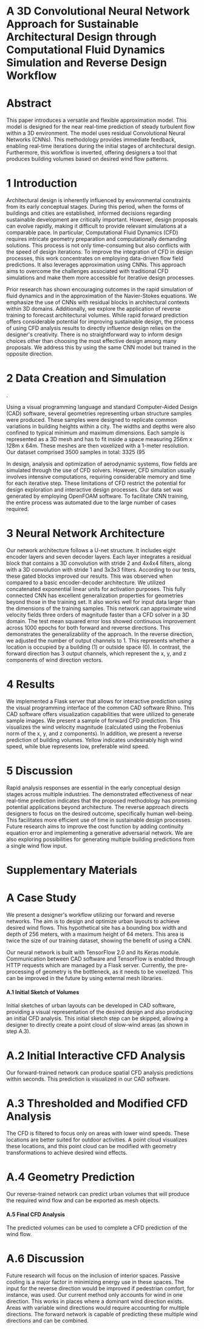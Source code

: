 # A 3D Convolutional Neural Network Approach for Sustainable Architectural Design through Computational Fluid Dynamics Simulation and Reverse Design Workflow

# Abstract

This paper introduces a versatile and flexible approximation model. This model is designed for the near real-time prediction of steady turbulent flow within a 3D environment. The model uses residual Convolutional Neural Networks (CNNs). This methodology provides immediate feedback, enabling real-time iterations during the initial stages of architectural design. Furthermore, this workflow is inverted, offering designers a tool that produces building volumes based on desired wind flow patterns.

# 1 Introduction

Architectural design is inherently influenced by environmental constraints from its early conceptual stages. During this period, when the forms of buildings and cities are established, informed decisions regarding sustainable development are critically important. However, design proposals can evolve rapidly, making it difficult to provide relevant simulations at a comparable pace. In particular, Computational Fluid Dynamics (CFD) requires intricate geometry preparation and computationally demanding solutions. This process is not only time-consuming but also conflicts with the speed of design iterations. To improve the integration of CFD in design processes, this work concentrates on employing data-driven flow field predictions. It also leverages approximation using CNNs. This approach aims to overcome the challenges associated with traditional CFD simulations and make them more accessible for iterative design processes.

Prior research has shown encouraging outcomes in the rapid simulation of fluid dynamics and in the approximation of the Navier-Stokes equations. We emphasize the use of CNNs with residual blocks in architectural contexts within 3D domains. Additionally, we explore the application of reverse training to forecast architectural volumes. While rapid forward prediction offers considerable potential for improving sustainable design, the process of using CFD analysis results to directly influence design relies on the designer's creativity. There is no straightforward way to inform design choices other than choosing the most effective design among many proposals. We address this by using the same CNN model but trained in the opposite direction.

# 2 Data Creation and Simulation

.

Using a visual programming language and standard Computer-Aided Design (CAD) software, several geometries representing urban structure samples were produced. These samples were designed to replicate common variations in building heights within a city. The widths and depths were also confined to typical minimum and maximum dimensions. Each sample is represented as a 3D mesh and has to fit inside a space measuring 256m x 128m x 64m. These meshes are then voxelized with a 1-meter resolution. Our dataset comprised 3500 samples in total: 3325 (95

In design, analysis and optimization of aerodynamic systems, flow fields are simulated through the use of CFD solvers. However, CFD simulation usually involves intensive computations, requiring considerable memory and time for each iterative step. These limitations of CFD restrict the potential for design exploration and interactive design processes. Our data set was generated by employing OpenFOAM software. To facilitate CNN training, the entire process was automated due to the large number of cases required.

# 3 Neural Network Architecture

Our network architecture follows a U-net structure. It includes eight encoder layers and seven decoder layers. Each layer integrates a residual block that contains a 3D convolution with stride 2 and 4x4x4 filters, along with a 3D convolution with stride 1 and 3x3x3 filters. According to our tests, these gated blocks improved our results. This was observed when compared to a basic encoder-decoder architecture. We utilized concatenated exponential linear units for activation purposes. This fully connected CNN has excellent generalization properties for geometries beyond those in the training set. It also works well for input data larger than the dimensions of the training samples. This network can approximate wind velocity fields three orders of magnitude faster than a CFD solver in a 3D domain. The test mean squared error loss showed continuous improvement across 1000 epochs for both forward and reverse directions. This demonstrates the generalizability of the approach. In the reverse direction, we adjusted the number of output channels to 1. This represents whether a location is occupied by a building (1) or outside space (0). In contrast, the forward direction has 3 output channels, which represent the x, y, and z components of wind direction vectors.

# 4 Results

We implemented a Flask server that allows for interactive prediction using the visual programming interface of the common CAD software Rhino. This CAD software offers visualization capabilities that were utilized to generate sample images. We present a sample of forward CFD prediction. This visualizes the wind velocity magnitude (calculated using the Frobenius norm of the x, y, and z components). In addition, we present a reverse prediction of building volumes. Yellow indicates undesirably high wind speed, while blue represents low, preferable wind speed.

# 5 Discussion

Rapid analysis responses are essential in the early conceptual design stages across multiple industries. The demonstrated effectiveness of near real-time prediction indicates that the proposed methodology has promising potential applications beyond architecture. The reverse approach directs designers to focus on the desired outcome, specifically human well-being. This facilitates more efficient use of time in sustainable design processes. Future research aims to improve the cost function by adding continuity equation error and implementing a generative adversarial network. We are also exploring possibilities for generating multiple building predictions from a single wind flow input.

# Supplementary Materials

# A Case Study

We present a designer's workflow utilizing our forward and reverse networks. The aim is to design and optimize urban layouts to achieve desired wind flows. This hypothetical site has a bounding box width and depth of 256 meters, with a maximum height of 64 meters. This area is twice the size of our training dataset, showing the benefit of using a CNN.

Our neural network is built with TensorFlow 2.0 and its Keras module. Communication between CAD software and TensorFlow is enabled through HTTP requests which are managed by a Flask server. Currently, the pre-processing of geometry is the bottleneck, as it needs to be voxelized. This can be improved in the future by using external mesh libraries.

#### A.1 Initial Sketch of Volumes

Initial sketches of urban layouts can be developed in CAD software, providing a visual representation of the desired design and also producing an initial CFD analysis. This initial sketch step can be skipped, allowing a designer to directly create a point cloud of slow-wind areas (as shown in step A.3).

# A.2 Initial Interactive CFD Analysis

Our forward-trained network can produce spatial CFD analysis predictions within seconds. This prediction is visualized in our CAD software.

# A.3 Thresholded and Modified CFD Analysis

The CFD is filtered to focus only on areas with lower wind speeds. These locations are better suited for outdoor activities. A point cloud visualizes these locations, and this point cloud can be modified with geometry transformations to achieve desired wind effects.

# A.4 Geometry Prediction

Our reverse-trained network can predict urban volumes that will produce the required wind flow and can be exported as mesh objects.

#### A.5 Final CFD Analysis

The predicted volumes can be used to complete a CFD prediction of the wind flow.

# A.6 Discussion

Future research will focus on the inclusion of interior spaces. Passive cooling is a major factor in minimizing energy use in these spaces. The input for the reverse direction would be improved if pedestrian comfort, for instance, was used. Our current method only accounts for wind in one direction. This works in places where a dominant wind direction exists. Areas with variable wind directions would require accounting for multiple directions. The forward network is capable of predicting these multiple wind directions and can be combined.

